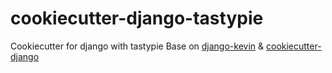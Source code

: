 cookiecutter-django-tastypie
============================

Cookiecutter for django with tastypie
Base on [django-kevin](https://github.com/imkevinxu/django-kevin) & [cookiecutter-django](https://github.com/pydanny/cookiecutter-django)